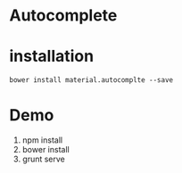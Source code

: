 # Autocomplete

# installation 

```bower install material.autocomplte --save```



# Demo 
1. npm install
2. bower install
3. grunt serve
